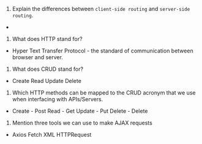 1.  Explain the differences between `client-side routing` and `server-side routing`.
* 
1.  What does HTTP stand for?
*  Hyper Text Transfer Protocol - the standard of communication between browser and server.
1.  What does CRUD stand for?
* Create
  Read
  Update
  Delete
1.  Which HTTP methods can be mapped to the CRUD acronym that we use when interfacing with APIs/Servers.
*  Create - Post
   Read - Get
   Update - Put
   Delete - Delete
1.  Mention three tools we can use to make AJAX requests
*  Axios
   Fetch
   XML HTTPRequest